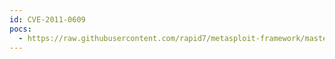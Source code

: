 ```yaml
---
id: CVE-2011-0609
pocs:
  - https://raw.githubusercontent.com/rapid7/metasploit-framework/master/modules/exploits/windows/browser/adobe_flashplayer_avm.rb
---
```


